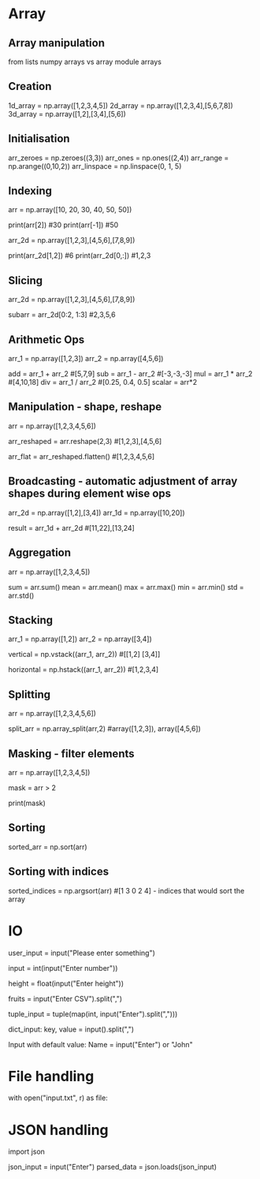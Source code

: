 # Array

## Array manipulation

from lists
numpy arrays vs array module arrays

## Creation

1d_array = np.array([1,2,3,4,5])
2d_array = np.array([1,2,3,4],[5,6,7,8])
3d_array = np.array([1,2],[3,4],[5,6])

## Initialisation

arr_zeroes = np.zeroes((3,3))
arr_ones = np.ones((2,4))
arr_range = np.arange((0,10,2))
arr_linspace = np.linspace(0, 1, 5)

## Indexing

arr = np.array([10, 20, 30, 40, 50, 50])

print(arr[2]) #30
print(arr[-1]) #50

arr_2d = np.array([1,2,3],[4,5,6],[7,8,9])

print(arr_2d[1,2]) #6
print(arr_2d[0,:]) #1,2,3

## Slicing

arr_2d = np.array([1,2,3],[4,5,6],[7,8,9])

subarr = arr_2d[0:2, 1:3] #2,3,5,6

## Arithmetic Ops

arr_1 = np.array([1,2,3])
arr_2 = np.array([4,5,6])

add = arr_1 + arr_2 #[5,7,9]
sub = arr_1 - arr_2 #[-3,-3,-3]
mul = arr_1 * arr_2 #[4,10,18]
div = arr_1 / arr_2 #[0.25, 0.4, 0.5]
scalar = arr*2

## Manipulation - shape, reshape

arr = np.array([1,2,3,4,5,6])

arr_reshaped = arr.reshape(2,3) #[1,2,3],[4,5,6]

arr_flat = arr_reshaped.flatten() #[1,2,3,4,5,6]

## Broadcasting - automatic adjustment of array shapes during element wise ops

arr_2d = np.array([1,2],[3,4])
arr_1d = np.array([10,20])

result = arr_1d + arr_2d #[11,22],[13,24]

## Aggregation

arr = np.array([1,2,3,4,5])

sum = arr.sum()
mean = arr.mean()
max = arr.max()
min = arr.min()
std = arr.std()

## Stacking

arr_1 = np.array([1,2])
arr_2 = np.array([3,4])

vertical = np.vstack((arr_1, arr_2)) #[[1,2]
                                       [3,4]]

horizontal = np.hstack((arr_1, arr_2)) #[1,2,3,4]

## Splitting

arr = np.array([1,2,3,4,5,6])

split_arr = np.array_split(arr,2) #array([1,2,3]), array([4,5,6])

## Masking - filter elements

arr = np.array([1,2,3,4,5])

mask = arr > 2

print(mask)

## Sorting

sorted_arr = np.sort(arr)

## Sorting with indices

sorted_indices = np.argsort(arr) #[1 3 0 2 4] - indices that would sort the array



# IO

user_input = input("Please enter something")

input = int(input("Enter number"))

height = float(input("Enter height"))

fruits = input("Enter CSV").split(",")

tuple_input = tuple(map(int, input("Enter").split(",")))

dict_input: key, value = input().split(",")

Input with default value: Name = input("Enter") or "John"


# File handling

with open("input.txt", r) as file:



# JSON handling

import json

json_input = input("Enter")
parsed_data = json.loads(json_input)










